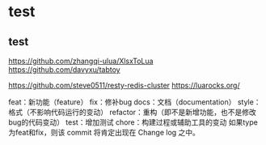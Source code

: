 # test
## test
https://github.com/zhangqi-ulua/XlsxToLua
https://github.com/davyxu/tabtoy

https://github.com/steve0511/resty-redis-cluster
https://luarocks.org/

feat：新功能（feature）
fix：修补bug
docs：文档（documentation）
style： 格式（不影响代码运行的变动）
refactor：重构（即不是新增功能，也不是修改bug的代码变动）
test：增加测试
chore：构建过程或辅助工具的变动
如果type为feat和fix，则该 commit 将肯定出现在 Change log 之中。
